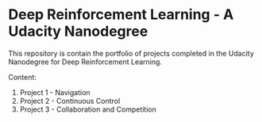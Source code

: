 # Deep Reinforcement Learning - A Udacity Nanodegree

This repository is contain the portfolio of projects completed in the Udacity Nanodegree for Deep Reinforcement Learning.

Content:
1. Project 1 - Navigation
2. Project 2 - Continuous Control
3. Project 3 - Collaboration and Competition
	
